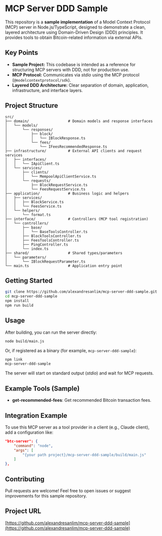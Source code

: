 # MCP Server DDD Sample

This repository is a **sample implementation** of a Model Context Protocol (MCP) server in Node.js/TypeScript, designed to demonstrate a clean, layered architecture using Domain-Driven Design (DDD) principles. It provides tools to obtain Bitcoin-related information via external APIs.

## Key Points

- **Sample Project:** This codebase is intended as a reference for structuring MCP servers with DDD, not for production use.
- **MCP Protocol:** Communicates via _stdio_ using the MCP protocol (`@modelcontextprotocol/sdk`).
- **Layered DDD Architecture:** Clear separation of domain, application, infrastructure, and interface layers.

## Project Structure

```
src/
├── domain/                  # Domain models and response interfaces
│   └── models/
│       └── responses/
│           ├── block/
│           │   └── IBlockResponse.ts
│           └── fees/
│               └── IFeesRecommendedResponse.ts
├── infrastructure/          # External API clients and request services
│   ├── interfaces/
│   │   └── IApiClient.ts
│   └── services/
│       ├── clients/
│       │   └── MempoolApiClientService.ts
│       └── requests/
│           ├── BlockRequestService.ts
│           └── FeesRequestService.ts
├── application/             # Business logic and helpers
│   ├── services/
│   │   ├── BlockService.ts
│   │   └── FeesService.ts
│   └── helpers/
│       └── format.ts
├── interface/               # Controllers (MCP tool registration)
│   └── controllers/
│       ├── base/
│       │   └── BaseToolsController.ts
│       ├── BlockToolsController.ts
│       ├── FeesToolsController.ts
│       ├── PingController.ts
│       └── index.ts
├── shared/                  # Shared types/parameters
│   └── parameters/
│       └── IBlockRequestParameter.ts
└── main.ts                  # Application entry point
```

## Getting Started

```bash
git clone https://github.com/alexandresanlim/mcp-server-ddd-sample.git
cd mcp-server-ddd-sample
npm install
npm run build
```

## Usage

After building, you can run the server directly:

```bash
node build/main.js
```

Or, if registered as a binary (for example, `mcp-server-ddd-sample`):

```bash
npm link
mcp-server-ddd-sample
```

The server will start on standard output (_stdio_) and wait for MCP requests.

## Example Tools (Sample)

- **get-recommended-fees**: Get recommended Bitcoin transaction fees.

## Integration Example

To use this MCP server as a tool provider in a client (e.g., Claude client), add a configuration like:

```json
"btc-server": {
    "command": "node",
    "args": [
        "{your path project}/mcp-server-ddd-sample/build/main.js"
    ]
},
```

## Contributing

Pull requests are welcome! Feel free to open issues or suggest improvements for this sample repository.

## Project URL

[https://github.com/alexandresanlim/mcp-server-ddd-sample](https://github.com/alexandresanlim/mcp-server-ddd-sample)